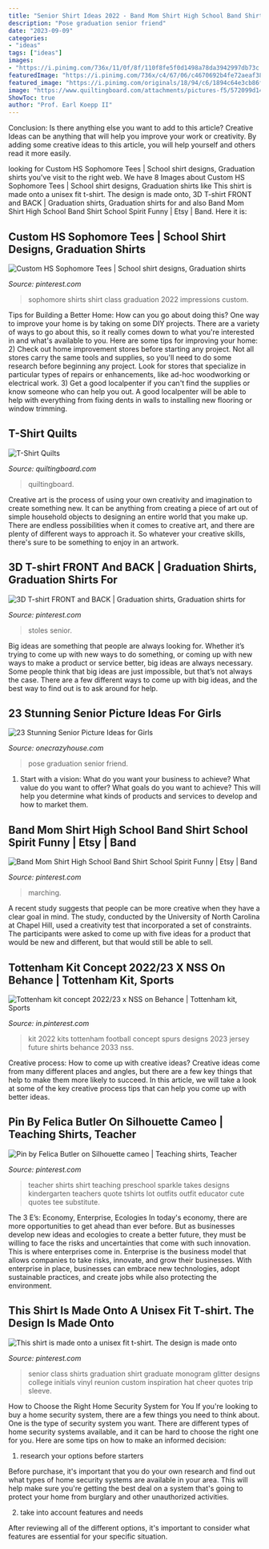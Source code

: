 ```yaml
---
title: "Senior Shirt Ideas 2022 - Band Mom Shirt High School Band Shirt School Spirit Funny"
description: "Pose graduation senior friend"
date: "2023-09-09"
categories:
- "ideas"
tags: ["ideas"]
images:
- "https://i.pinimg.com/736x/11/0f/8f/110f8fe5f0d1498a78da3942997db73c.jpg"
featuredImage: "https://i.pinimg.com/736x/c4/67/06/c4670692b4fe72aeaf384e9aaeb0a7de.jpg"
featured_image: "https://i.pinimg.com/originals/18/94/c6/1894c64e3cb86f9a44ae6a96412810d2.jpg"
image: "https://www.quiltingboard.com/attachments/pictures-f5/572099d1493162289-a1901.jpg"
ShowToc: true
author: "Prof. Earl Koepp II"
---
```



Conclusion: Is there anything else you want to add to this article?
Creative Ideas can be anything that will help you improve your work or creativity. By adding some creative ideas to this article, you will help yourself and others read it more easily.

	

		
looking for Custom HS Sophomore Tees | School shirt designs, Graduation shirts you've visit to the right web. We have 8 Images about Custom HS Sophomore Tees | School shirt designs, Graduation shirts like This shirt is made onto a unisex fit t-shirt. The design is made onto, 3D T-shirt FRONT and BACK | Graduation shirts, Graduation shirts for and also Band Mom Shirt High School Band Shirt School Spirit Funny | Etsy | Band. Here it is:
		
    
## Custom HS Sophomore Tees | School Shirt Designs, Graduation Shirts

<img loading=lazy src="https://i.pinimg.com/736x/0f/d2/45/0fd2450a37d7763943bcd0179861cf05.jpg" onerror="this.onerror=null;this.src='https://tse4.mm.bing.net/th?id=OIP.XN_2WJxZBycjf9CxfeUGtgAAAA&amp;pid=15.1';" alt="Custom HS Sophomore Tees | School shirt designs, Graduation shirts">

_Source: pinterest.com_

>sophomore shirts shirt class graduation 2022 impressions custom. 

	

Tips for Building a Better Home: How can you go about doing this?
One way to improve your home is by taking on some DIY projects. There are a variety of ways to go about this, so it really comes down to what you're interested in and what's available to you. Here are some tips for improving your home: 
2) Check out home improvement stores before starting any project. Not all stores carry the same tools and supplies, so you'll need to do some research before beginning any project. Look for stores that specialize in particular types of repairs or enhancements, like ad-hoc woodworking or electrical work. 
3) Get a good localpenter if you can't find the supplies or know someone who can help you out. A good localpenter will be able to help with everything from fixing dents in walls to installing new flooring or window trimming.

    
## T-Shirt Quilts

<img loading=lazy src="https://www.quiltingboard.com/attachments/pictures-f5/572099d1493162289-a1901.jpg" onerror="this.onerror=null;this.src='https://tse1.mm.bing.net/th?id=OIP.Mqp4OGCkDUKQeCqy69_KZQHaJ4&amp;pid=15.1';" alt="T-Shirt Quilts">

_Source: quiltingboard.com_

>quiltingboard. 

	

Creative art is the process of using your own creativity and imagination to create something new. It can be anything from creating a piece of art out of simple household objects to designing an entire world that you make up. There are endless possibilities when it comes to creative art, and there are plenty of different ways to approach it. So whatever your creative skills, there's sure to be something to enjoy in an artwork.

    
## 3D T-shirt FRONT And BACK | Graduation Shirts, Graduation Shirts For

<img loading=lazy src="https://i.pinimg.com/originals/18/94/c6/1894c64e3cb86f9a44ae6a96412810d2.jpg" onerror="this.onerror=null;this.src='https://tse4.mm.bing.net/th?id=OIP.Giw04kRQxVxA37nt4thtbAHaLH&amp;pid=15.1';" alt="3D T-shirt FRONT and BACK | Graduation shirts, Graduation shirts for">

_Source: pinterest.com_

>stoles senior. 

	

Big ideas are something that people are always looking for. Whether it’s trying to come up with new ways to do something, or coming up with new ways to make a product or service better, big ideas are always necessary. Some people think that big ideas are just impossible, but that’s not always the case. There are a few different ways to come up with big ideas, and the best way to find out is to ask around for help.

    
## 23 Stunning Senior Picture Ideas For Girls

<img loading=lazy src="https://cdn.onecrazyhouse.com/wp-content/uploads/2016/08/best-friend-graduation-pose.jpg" onerror="this.onerror=null;this.src='https://tse4.mm.bing.net/th?id=OIP.8uIYIM0-EAE-gCzCBhPPFgHaLH&amp;pid=15.1';" alt="23 Stunning Senior Picture Ideas for Girls">

_Source: onecrazyhouse.com_

>pose graduation senior friend. 

	

1. Start with a vision: What do you want your business to achieve? What value do you want to offer? What goals do you want to achieve? This will help you determine what kinds of products and services to develop and how to market them.

    
## Band Mom Shirt High School Band Shirt School Spirit Funny | Etsy | Band

<img loading=lazy src="https://i.pinimg.com/736x/cb/60/d6/cb60d6d7f708cc37d2229632b8e2c366.jpg" onerror="this.onerror=null;this.src='https://tse4.mm.bing.net/th?id=OIP.Cv5g6BSMv0DPb_hOH5evrQHaHa&amp;pid=15.1';" alt="Band Mom Shirt High School Band Shirt School Spirit Funny | Etsy | Band">

_Source: pinterest.com_

>marching. 

	

A recent study suggests that people can be more creative when they have a clear goal in mind. The study, conducted by the University of North Carolina at Chapel Hill, used a creativity test that incorporated a set of constraints. The participants were asked to come up with five ideas for a product that would be new and different, but that would still be able to sell.

    
## Tottenham Kit Concept 2022/23 X NSS On Behance | Tottenham Kit, Sports

<img loading=lazy src="https://i.pinimg.com/736x/11/0f/8f/110f8fe5f0d1498a78da3942997db73c.jpg" onerror="this.onerror=null;this.src='https://tse4.mm.bing.net/th?id=OIP.pyoYbtE_tLBRA7I6_-NliwHaJ4&amp;pid=15.1';" alt="Tottenham kit concept 2022/23 x NSS on Behance | Tottenham kit, Sports">

_Source: in.pinterest.com_

>kit 2022 kits tottenham football concept spurs designs 2023 jersey future shirts behance 2033 nss. 

	

Creative process: How to come up with creative ideas?
Creative ideas come from many different places and angles, but there are a few key things that help to make them more likely to succeed. In this article, we will take a look at some of the key creative process tips that can help you come up with better ideas.

    
## Pin By Felica Butler On Silhouette Cameo | Teaching Shirts, Teacher

<img loading=lazy src="https://i.pinimg.com/736x/c3/af/ac/c3afac8986b3284725b57f7f9b509c22.jpg" onerror="this.onerror=null;this.src='https://tse3.mm.bing.net/th?id=OIP.8DSdPDPw-F6xIRGW8v8MqwHaJA&amp;pid=15.1';" alt="Pin by Felica Butler on Silhouette cameo | Teaching shirts, Teacher">

_Source: pinterest.com_

>teacher shirts shirt teaching preschool sparkle takes designs kindergarten teachers quote tshirts lot outfits outfit educator cute quotes tee substitute. 

	

The 3 E’s: Economy, Enterprise, Ecologies
In today's economy, there are more opportunities to get ahead than ever before. But as businesses develop new ideas and ecologies to create a better future, they must be willing to face the risks and uncertainties that come with such innovation. This is where enterprises come in. Enterprise is the business model that allows companies to take risks, innovate, and grow their businesses. With enterprise in place, businesses can embrace new technologies, adopt sustainable practices, and create jobs while also protecting the environment.

    
## This Shirt Is Made Onto A Unisex Fit T-shirt. The Design Is Made Onto

<img loading=lazy src="https://i.pinimg.com/736x/c4/67/06/c4670692b4fe72aeaf384e9aaeb0a7de.jpg" onerror="this.onerror=null;this.src='https://tse3.mm.bing.net/th?id=OIP.MHDdQXTVrlRQF9nXLNyAQQHaL1&amp;pid=15.1';" alt="This shirt is made onto a unisex fit t-shirt. The design is made onto">

_Source: pinterest.com_

>senior class shirts graduation shirt graduate monogram glitter designs college initials vinyl reunion custom inspiration hat cheer quotes trip sleeve. 

	

How to Choose the Right Home Security System for You
If you're looking to buy a home security system, there are a few things you need to think about. One is the type of security system you want. There are different types of home security systems available, and it can be hard to choose the right one for you. Here are some tips on how to make an informed decision: 
1. research your options before starters

Before purchase, it's important that you do your own research and find out what types of home security systems are available in your area. This will help make sure you're getting the best deal on a system that's going to protect your home from burglary and other unauthorized activities. 

2. take into account features and needs

After reviewing all of the different options, it's important to consider what features are essential for your specific situation.

